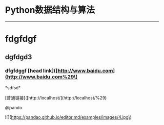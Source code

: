 # Python数据结构与算法

---

# fdgfdgf

## dgfdgd3

### dfgfdggf \[head link\]\([http://www.baidu.com](http://www.baidu.com%29\)

\*sdfsd\*

\[普通链接\]\([http://localhost/\](http://localhost/%29\)

@pando



!\[\]\(https://pandao.github.io/editor.md/examples/images/4.jpg\)


